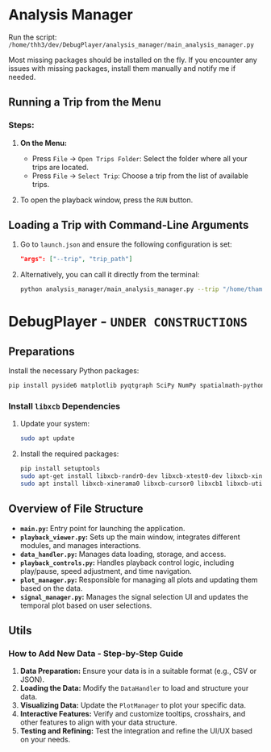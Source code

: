 # Analysis Manager

Run the script: `/home/thh3/dev/DebugPlayer/analysis_manager/main_analysis_manager.py`

Most missing packages should be installed on the fly. If you encounter any issues with missing packages, install them manually and notify me if needed.

## Running a Trip from the Menu

### Steps:

1. **On the Menu:**
   - Press `File` -> `Open Trips Folder`: Select the folder where all your trips are located.
   - Press `File` -> `Select Trip`: Choose a trip from the list of available trips.

2. To open the playback window, press the `RUN` button.

## Loading a Trip with Command-Line Arguments

1. Go to `launch.json` and ensure the following configuration is set:
    ```json
    "args": ["--trip", "trip_path"]
    ```
2. Alternatively, you can call it directly from the terminal:
    ```bash
    python analysis_manager/main_analysis_manager.py --trip "/home/thamam/data/trips/2024-09-19T13_14_48/"
    ```



# DebugPlayer - `UNDER CONSTRUCTIONS`

## Preparations

Install the necessary Python packages:
```bash
pip install pyside6 matplotlib pyqtgraph SciPy NumPy spatialmath-python polars pandas
```

### Install `libxcb` Dependencies

1. Update your system:
    ```bash
    sudo apt update
    ```
2. Install the required packages:
    ```bash
    pip install setuptools
    sudo apt-get install libxcb-randr0-dev libxcb-xtest0-dev libxcb-xinerama0-dev libxcb-shape0-dev libxcb-xkb-dev
    sudo apt install libxcb-xinerama0 libxcb-cursor0 libxcb1 libxcb-util1 libxkbcommon-x11-0
    ```

## Overview of File Structure

- **`main.py`:** Entry point for launching the application.
- **`playback_viewer.py`:** Sets up the main window, integrates different modules, and manages interactions.
- **`data_handler.py`:** Manages data loading, storage, and access.
- **`playback_controls.py`:** Handles playback control logic, including play/pause, speed adjustment, and time navigation.
- **`plot_manager.py`:** Responsible for managing all plots and updating them based on the data.
- **`signal_manager.py`:** Manages the signal selection UI and updates the temporal plot based on user selections.

## Utils

### How to Add New Data - Step-by-Step Guide

1. **Data Preparation:** Ensure your data is in a suitable format (e.g., CSV or JSON).
2. **Loading the Data:** Modify the `DataHandler` to load and structure your data.
3. **Visualizing Data:** Update the `PlotManager` to plot your specific data.
4. **Interactive Features:** Verify and customize tooltips, crosshairs, and other features to align with your data structure.
5. **Testing and Refining:** Test the integration and refine the UI/UX based on your needs.